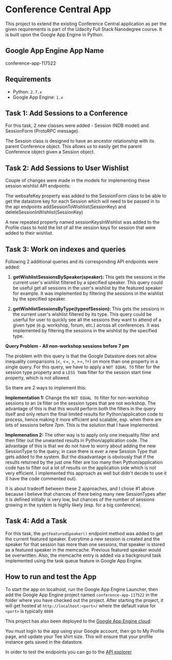 Conference Central App
======================
This project to extend the existing Conference Central application as per the given requirements is part of the Udacity Full Stack Nanodegree course. It is built upon the Google App Engine in Python.

Google App Engine App Name
--------------------------
conference-app-117522

Requirements
------------
- Python: `2.7.x`
- Google App Engine: `1.x`


Task 1: Add Sessions to a Conference
------------------------------------
For this task, 2 new classes were added - Session (NDB model) and SessionForm (ProtoRPC message).

The Session class is designed to have an ancestor relationship with its parent Conference object. This allows us to easily get the parent Conference object given a Session object.


Task 2: Add Sessions to User Wishlist
--------------------------------------
Couple of changes were made in the models for implementing these session wishlist API endpoints:

The websafeKey property was added to the SessionForm class to be able to get the datastore key for each Session which will need to be passed in to the api endpoints addSessionToWishlist(SessionKey) and
deleteSessionInWishlist(SessionKey)

A new repeated property named sessionKeysInWishlist was added to the Profile class to hold the list of all the session keys for session that were added to their wishlist.


Task 3: Work on indexes and queries
------------------------------------

Following 2 additional queries and its corresponding API endpoints were added:

1. **getWishlistSessionsBySpeaker(speaker):**  This gets the sessions in the current user's wishlist filtered by a specified speaker. This query could be useful get all sessions in the user's wishlist by the featured speaker for example. It was implemented by filtering the sessions in the wishlist by the specified speaker.

2. **getWishlistSessionsByType(typeofSession):** This gets the sessions in the current user's wishlist filtered by its type. This query could be userful for user to quickly see all the sessions they want to attend of a given type (e.g. workshop, forum, etc.) across all conferences. It was implemented by filtering the sessions in the wishlist by the specified type.

**Query Problem - All non-workshop sessions before 7 pm**

The problem with this query is that the Google Datastore does not allow inequality comparisons (<, <=, >, >=, !=) on more than one property in a single query. For this query, we have to apply a `NOT EQUAL TO` filter for the session type property and a `LESS THAN` filter for the session start time property, which is not allowed.

So there are 2 ways to implement this:

**Implementation 1:**
Change the `NOT EQUAL TO` filter for non-workshop sessions to an `IN` filter on the session types that are not workshop. The advantage of this is that this would perform both the filters in the query itself and only return the final limited results for Python/application code to process, hence making it more efficient and scalable, esp. when there are lots of sessions before 7pm. This is the solution that I have implemented.

**Implemenation 2:**
The other way is to apply only one inequality filter and then filter out the unwanted results in Python/application code. The advantage of this is that we do not have to worry about adding the new SessionType to the query, in case there is ever a new Session Type that gets added to the system. But the disadvantage is obviously that if the results returned by the just one filter are too many then Python/application code has to filter out a lot of results on the application side which is not very efficient. I implemented this approach as well but didn't decide to use it (I have the code commented out).

It is about tradeoff between these 2 approaches, and I chose #1 above because I believe that chances of there being many new SessionTypes after it is defined initially is very low, but chances of the number of sessions growing in the system is highly likely (esp. for a big conference).


Task 4: Add a Task
-------------------
For this task, the `getFeaturedSpeaker()` endpoint method was added to get the current featured speaker. Everytime a new session is created and the speaker for that session has more than one sessions, that speaker is stored as a featured speaker in the memcache. Previous featured speaker would be overwritten. Also, the memcache entry is added via a background task implemented using the task queue feature in Google App Engine.


How to run and test the App
----------------------------
To start the app on localhost, run the Google App Engine Launcher, then add the Google App Engine project named `conference-app-117522` in the folder where you have checked out the project. After starting the project, it will get hosted at `http://localhost:<port>/` where the default value for `<port>` is typically `8080`

This project has also been deployed to the [Google App Engine cloud](https://conference-app-117522.appspot.com/):

You must login to the app using your Google account, then go to My Profile page, and update your Tee shirt size. This will ensure that your profile instance gets saved in the datastore.

In order to test the endpoints you can go to the [API explorer](https://apis-explorer.appspot.com/apis-explorer/?base=https://conference-app-117522.appspot.com/_ah/api#p/conference/v1/)

